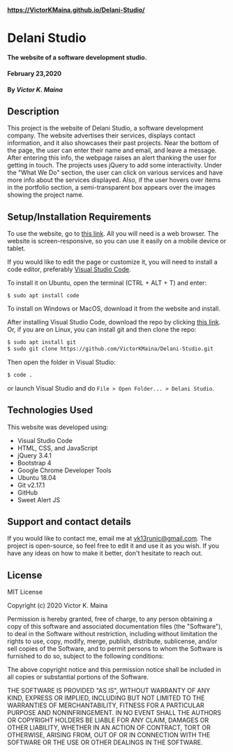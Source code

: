 #### https://VictorKMaina.github.io/Delani-Studio/
# Delani Studio
#### The website of a software development studio. 
#### February 23,2020
#### By *Victor K. Maina*
## Description
This project is the website of Delani Studio, a software development company. The website advertises their services, displays contact information, and it also showcases their past projects. Near the bottom of the page, the user can enter their name and email, and leave a message. After entering this info, the webpage raises an alert thanking the user for getting in touch.
The projects uses jQuery to add some interactivity. Under the "What We Do" section, the user can click on various services and have more info about the services displayed. Also, if the user hovers over items in the portfolio section, a semi-transparent box appears over the images showing the project name.
## Setup/Installation Requirements
To use the website, go to [this link](https://victorkmaina.github.io/Delani-Studio "Delani Studio"). All you will need is a web browser. The website is screen-responsive, so you can use it easily on a mobile device or tablet.

If you would like to edit the page or customize it, you will need to install a code editor, preferably [Visual Studio Code](https://code.visualstudio.com "Visual Studio").

To install it on Ubuntu, open the terminal (CTRL + ALT + T) and enter:
```
$ sudo apt install code
```
To install on Windows or MacOS, download it from the website and install.

After installing Visual Studio Code, download the repo by clicking [this link](https://github.com/VictorKMaina/Delani-Studio/archive/master.zip "Download Repo"). Or, if you are on Linux, you can install git and then clone the repo:
```bash
$ sudo apt install git
$ sudo git clone https://github.com/VictorKMaina/Delani-Studio.git
```
Then open the folder in Visual Studio:
```bash
$ code .
```
or launch Visual Studio and do `File > Open Folder... > Delani Studio`.
## Technologies Used
This website was developed using:
* Visual Studio Code
* HTML, CSS, and JavaScript
* jQuery 3.4.1
* Bootstrap 4
* Google Chrome Developer Tools
* Ubuntu 18.04
* Git v2.17.1
* GitHub
* Sweet Alert JS

## Support and contact details
If you would like to contact me, email me at [vk13runic@gmail.com](mailto:vk13runic@gmail.com "E-mail me"). The project is open-source, so feel free to edit it and use it as you wish. If you have any ideas on how to make it better, don't hesitate to reach out.
## License
MIT License

Copyright (c) 2020 Victor K. Maina

Permission is hereby granted, free of charge, to any person obtaining a copy
of this software and associated documentation files (the "Software"), to deal
in the Software without restriction, including without limitation the rights
to use, copy, modify, merge, publish, distribute, sublicense, and/or sell
copies of the Software, and to permit persons to whom the Software is
furnished to do so, subject to the following conditions:

The above copyright notice and this permission notice shall be included in all
copies or substantial portions of the Software.

THE SOFTWARE IS PROVIDED "AS IS", WITHOUT WARRANTY OF ANY KIND, EXPRESS OR
IMPLIED, INCLUDING BUT NOT LIMITED TO THE WARRANTIES OF MERCHANTABILITY,
FITNESS FOR A PARTICULAR PURPOSE AND NONINFRINGEMENT. IN NO EVENT SHALL THE
AUTHORS OR COPYRIGHT HOLDERS BE LIABLE FOR ANY CLAIM, DAMAGES OR OTHER
LIABILITY, WHETHER IN AN ACTION OF CONTRACT, TORT OR OTHERWISE, ARISING FROM,
OUT OF OR IN CONNECTION WITH THE SOFTWARE OR THE USE OR OTHER DEALINGS IN THE
SOFTWARE.
